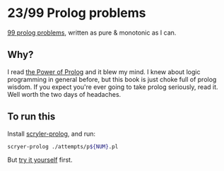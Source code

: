# 23/99 Prolog problems

[99 prolog problems](https://www.ic.unicamp.br/~meidanis/courses/mc336/2009s2/prolog/problemas/), written as pure & monotonic as I can.

## Why?

I read [the Power of Prolog](https://www.metalevel.at/prolog) and it blew my mind.
I knew about logic programming in general before, but this book is just choke full of prolog wisdom.
If you expect you're ever going to take prolog seriously, read it. Well worth the two days of headaches.

## To run this

Install [scryler-prolog](https://www.scryer.pl), and run:

```bash
scryer-prolog ./attempts/p${NUM}.pl
```

But [try it yourself]((https://www.ic.unicamp.br/~meidanis/courses/mc336/2009s2/prolog/problemas/)) first.
